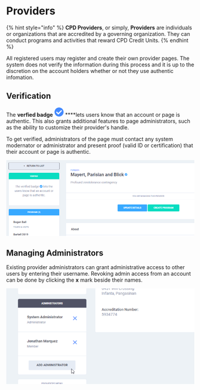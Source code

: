 # Providers

{% hint style="info" %}
**CPD Providers**, or simply, **Providers** are individuals or organizations that are accredited by a governing organization. They can conduct programs and activities that reward CPD Credit Units.
{% endhint %}

All registered users may register and create their own provider pages. The system does not verify the information during this process and it is up to the discretion on the account holders whether or not they use authentic infomation.

## Verification

The **verfied badge** ![](../.gitbook/assets/fa-check-circle-b.png) ****lets users know that an account or page is authentic. This also grants additional features to page administrators, such as the ability to customize their provider's handle.

To get verified, administrators of the page must contact any system modernator or administrator and present proof \(valid ID or certification\) that their account or page is authentic.

![](../.gitbook/assets/providers-03-verify.png)

## Managing Administrators <a id="administrators"></a>

Existing provider administrators can grant administrative access to other users by entering their username. Revoking admin access from an account can be done by clicking the **x** mark beside their names.

![](../.gitbook/assets/providers-02-admin.png)

